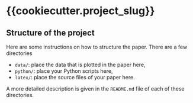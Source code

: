 # {{cookiecutter.project_slug}}

## Structure of the project

Here are some instructions on how to structure the paper. There are a few
directories

- `data/`: place the data that is plotted in the paper here,
- `python/`: place your Python scripts here,
- `latex/`: place the source files of your paper here.

A more detailed description is given in the `README.md` file of each of these
directories.

<!-- Local Variables: -->
<!-- fill-column: 80 -->
<!-- End: -->
